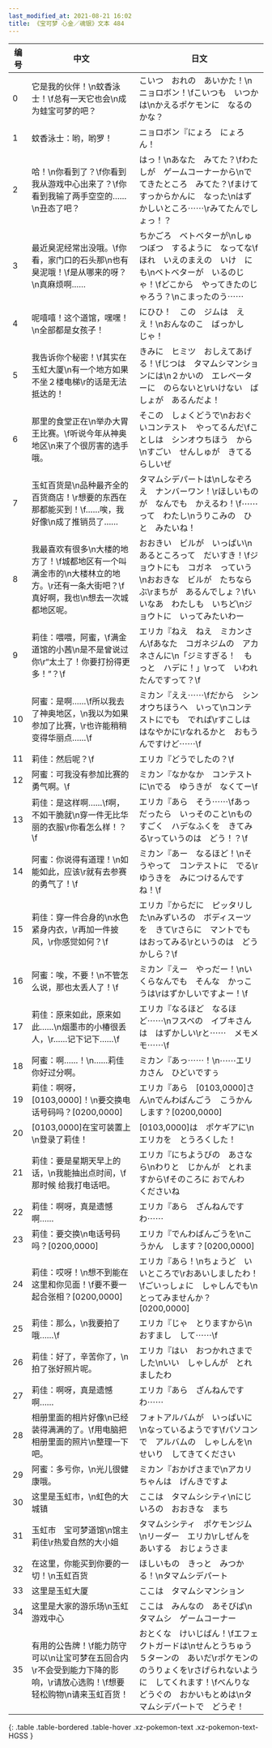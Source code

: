 ```yaml
---
last_modified_at: 2021-08-21 16:02
title: 《宝可梦 心金／魂银》文本 484
---
```

| 编号 | 中文 | 日文 |
| ---- | ---- | ---- |
| 0 | 它是我的伙伴！\n蚊香泳士！\f总有一天它也会\n成为蛙宝可梦的吧？ | こいつ　おれの　あいかた！\nニョロボン！\fこいつも　いつかは\nかえるポケモンに　なるのかな？ |
| 1 | 蚊香泳士：哟，哟罗！ | ニョロボン『にょろ　にょろん！ |
| 2 | 哈！\n你看到了？\f你看到我从游戏中心出来了？\f你看到我输了两手空空的……\n丑态了吧？ | はっ！\nあなた　みてた？\fわたしが　ゲームコーナーから\nでてきたところ　みてた？\fまけて　すっからかんに　なった\nはずかしいところ⋯⋯\rみてたんでしょっ！？ |
| 3 | 最近臭泥经常出没哦。\f你看，家门口的石头那\n也有臭泥哦！\f是从哪来的呀？\n真麻烦啊…… | ちかごろ　ベトベターが\nしゅつぼつ　するように　なってな\fほれ　いえのまえの　いけ　にも\nベトベターが　いるのじゃ！\fどこから　やってきたのじゃろう？\nこまったのう⋯⋯ |
| 4 | 呢嘻嘻！这个道馆，嘿嘿！\n全部都是女孩子！ | にひひ！　この　ジムは　ええ！\nおんなのこ　ばっかし　じゃ！ |
| 5 | 我告诉你个秘密！\f其实在玉虹大厦\n有一个地方如果不坐２楼电梯\r的话是无法抵达的！ | きみに　ヒミツ　おしえてあげる！\fじつは　タマムシマンションには\n２かいの　エレベーターに　のらないと\rいけない　ばしょが　あるんだよ！ |
| 6 | 那里的食堂正在\n举办大胃王比赛。\f听说今年从神奥地区\n来了个很厉害的选手哦。 | そこの　しょくどうで\nおおぐいコンテスト　やってるんだ\fことしは　シンオウちほう　から\nすごい　せんしゅが　きてるらしいぜ |
| 7 | 玉虹百货是\n品种最齐全的百货商店！\r想要的东西在那都能买到！\f……唉，我好像\n成了推销员了…… | タマムシデパートは\nしなぞろえ　ナンバーワン！\rほしいものが　なんでも　かえるわ！\f⋯⋯って　わたし\nうりこみの　ひと　みたいね！ |
| 8 | 我最喜欢有很多\n大楼的地方了！\f城都地区有一个叫满金市的\n大楼林立的地方。\r还有一条大街吧？\f真好啊，我也\n想去一次城都地区呢。 | おおきい　ビルが　いっぱい\nあるところって　だいすき！\fジョウトにも　コガネ　っていう\nおおきな　ビルが　たちならぶ\rまちが　あるんでしょ？\fいいなあ　わたしも　いちど\nジョウトに　いってみたいわー |
| 9 | 莉佳：喂喂，阿蜜，\f满金道馆的小茜\n是不是曾说过你\r“太土了！你要打扮得更多！”？\f | エリカ『ねえ　ねえ　ミカンさん\fあなた　コガネジムの　アカネさんに\n「ジミすぎる！　もっと　ハデに！」\rって　いわれたんですって？\f |
| 10 | 阿蜜：是啊……\f所以我去了神奥地区，\n我以为如果参加了比赛，\r也许能稍稍变得华丽点……\f | ミカン『ええ⋯⋯\fだから　シンオウちほうへ　いって\nコンテストにでも　でれば\rすこしは　はなやかに\rなれるかと　おもうんですけど⋯⋯\f |
| 11 | 莉佳：然后呢？\f | エリカ『どうでしたの？\f |
| 12 | 阿蜜：可我没有参加比赛的勇气啊。\f | ミカン『なかなか　コンテストに\nでる　ゆうきが　なくてー\f |
| 13 | 莉佳：是这样啊……\f啊，不如干脆就\n穿一件无比华丽的衣服\r你看怎么样！？\f | エリカ『あら　そう⋯⋯\fあっ　だったら　いっそのこと\nものすごく　ハデなふくを　きてみる\rっていうのは　どう！？\f |
| 14 | 阿蜜：你说得有道理！\n如能如此，应该\r就有去参赛的勇气了！\f | ミカン『あー　なるほど！\nそうやって　コンテストに　でる\rゆうきを　みにつけるんですね！\f |
| 15 | 莉佳：穿一件合身的\n水色紧身内衣，\r再加一件披风，\r你感觉如何？\f | エリカ『からだに　ピッタリした\nみずいろの　ボディスーツを　きて\rさらに　マントでも　はおってみる\rというのは　どうかしら？\f |
| 16 | 阿蜜：唉，不要！\n不管怎么说，那也太丢人了！\f | ミカン『えー　やっだー！\nいくらなんでも　そんな　かっこうは\rはずかしいですよー！\f |
| 17 | 莉佳：原来如此，原来如此……\n烟墨市的小椿很丢人，\r……记下记下……\f | エリカ『なるほど　なるほど⋯⋯\nフスベの　イブキさんは　はずかしい\rと⋯⋯　メモメモ⋯⋯\f |
| 18 | 阿蜜：啊……！\n……莉佳你好过分啊。 | ミカン『あっ⋯⋯！\n⋯⋯エリカさん　ひどいですぅ |
| 19 | 莉佳：啊呀，[0103,0000]！\n要交换电话号码吗？[0200,0000] | エリカ『あら　[0103,0000]さん\nでんわばんごう　こうかん　します？[0200,0000] |
| 20 | [0103,0000]在宝可装置上\n登录了莉佳！ | [0103,0000]は　ポケギアに\nエリカを　とうろくした！ |
| 21 | 莉佳：要是星期天早上的话，\n我能抽出点时间，\f那时候 给我打电话吧。 | エリカ『にちようびの　あさなら\nわりと　じかんが　とれますから\fそのころに おでんわ　くださいね |
| 22 | 莉佳：啊呀，真是遗憾啊…… | エリカ『あら　ざんねんですわ⋯⋯ |
| 23 | 莉佳：要交换\n电话号码吗？[0200,0000] | エリカ『でんわばんごうを\nこうかん　します？[0200,0000] |
| 24 | 莉佳：哎呀！\n想不到能在这里和你见面！\f要不要一起合张相？[0200,0000] | エリカ『あら！\nちょうど　いいところで\rおあいしましたわ！\fごいっしょに　しゃしんでも\nとってみませんか？[0200,0000] |
| 25 | 莉佳：那么，\n我要拍了哦……\f | エリカ『じゃ　とりますから\nおすまし　して⋯⋯\f |
| 26 | 莉佳：好了，辛苦你了，\n拍了张好照片呢。 | エリカ『はい　おつかれさまでした\nいい　しゃしんが　とれましたわ |
| 27 | 莉佳：啊呀，真是遗憾啊…… | エリカ『あら　ざんねんですわ⋯⋯ |
| 28 | 相册里面的相片好像\n已经装得满满的了。\f用电脑把相册里面的照片\n整理一下吧。 | フォトアルバムが　いっぱいに\nなっているようです\fパソコンで　アルバムの　しゃしんを\nせいり　してきてください |
| 29 | 阿蜜：多亏你，\n光儿很健康哦。 | ミカン『おかげさまで\nアカリちゃんは　げんきですよ |
| 30 | 这里是玉虹市，\n虹色的大城镇 | ここは　タマムシシティ\nにじいろの　おおきな　まち |
| 31 | 玉虹市　宝可梦道馆\n馆主莉佳\r热爱自然的大小姐 | タマムシシティ　ポケモンジム\nリーダー　エリカ\rしぜんを　あいする　おじょうさま |
| 32 | 在这里，你能买到你要的一切！\n玉虹百货 | ほしいもの　きっと　みつかる！\nタマムシデパート |
| 33 | 这里是玉虹大厦 | ここは　タマムシマンション |
| 34 | 这里是大家的游乐场\n玉虹游戏中心 | ここは　みんなの　あそびば\nタマムシ　ゲームコーナー |
| 35 | 有用的公告牌！\f能力防守可以\n让宝可梦在五回合内\r不会受到能力下降的影响，\r请放心选购！\f想要轻松购物\n请来玉虹百货！ | おとくな　けいじばん！\fエフェクトガードは\nせんとうちゅう　５ターンの　あいだ\rポケモンの　のうりょくを\rさげられないように　してくれます！\fべんりな　どうぐの　おかいもとめは\nタマムシデパートで　どうぞ！ |
{: .table .table-bordered .table-hover .xz-pokemon-text .xz-pokemon-text-HGSS }